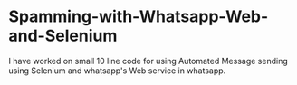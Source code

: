 # Spamming-with-Whatsapp-Web-and-Selenium
I have worked on small 10 line code for using Automated Message sending using Selenium and whatsapp's Web service in whatsapp. 
